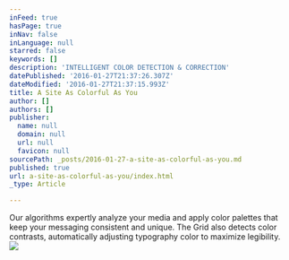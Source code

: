 ```yaml
---
inFeed: true
hasPage: true
inNav: false
inLanguage: null
starred: false
keywords: []
description: 'INTELLIGENT COLOR DETECTION & CORRECTION'
datePublished: '2016-01-27T21:37:26.307Z'
dateModified: '2016-01-27T21:37:15.993Z'
title: A Site As Colorful As You
author: []
authors: []
publisher:
  name: null
  domain: null
  url: null
  favicon: null
sourcePath: _posts/2016-01-27-a-site-as-colorful-as-you.md
published: true
url: a-site-as-colorful-as-you/index.html
_type: Article

---
```

Our algorithms expertly analyze your media and apply color palettes that keep your messaging consistent and unique. The Grid also detects color contrasts, automatically adjusting typography color to maximize legibility.
![](https://the-grid-user-content.s3-us-west-2.amazonaws.com/5c84408a-ba2f-4cce-8ab9-97dbb51865fd.jpg)